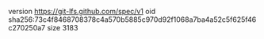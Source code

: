 version https://git-lfs.github.com/spec/v1
oid sha256:73c4f8468708378c4a570b5885c970d92f1068a7ba4a52c5f625f46c270250a7
size 3183
